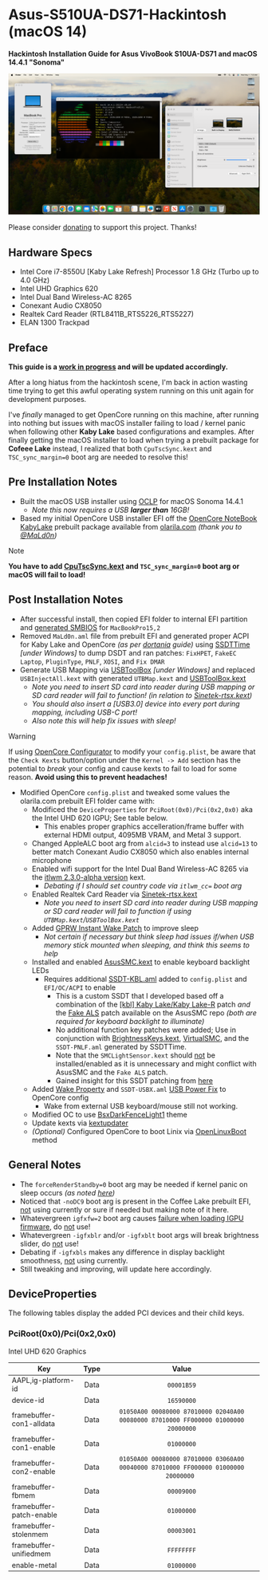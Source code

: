 

# Asus-S510UA-DS71-Hackintosh (macOS 14)
**Hackintosh Installation Guide for Asus VivoBook S10UA-DS71 and macOS 14.4.1 "Sonoma"**
<p align="center" style="margin:0 auto !important;text-align:center !important;"><img src="Images/Asus-S510UA-DS71-Hackintosh-14.4.1.png"></p>

Please consider [donating](https://paypal.me/djouija) to support this project. Thanks!

## Hardware Specs
- Intel Core i7-8550U [Kaby Lake Refresh] Processor 1.8 GHz (Turbo up to 4.0 GHz)
- Intel UHD Graphics 620
- Intel Dual Band Wireless-AC 8265
- Conexant Audio CX8050
- Realtek Card Reader (RTL8411B_RTS5226_RTS5227)
- ELAN 1300 Trackpad

## Preface
**This guide is a <u>work in progress</u> and will be updated accordingly.**

After a long hiatus from the hackintosh scene, I'm back in action wasting time trying to get this awful operating system running on this unit again for development purposes.

I've _finally_ managed to get OpenCore running on this machine, after running into nothing but issues with macOS installer failing to load / kernel panic when following other **Kaby Lake** based configurations and examples.  After finally getting the macOS installer to load when trying a prebuilt package for **Cofeee Lake** instead, I realized that both `CpuTscSync.kext` and `TSC_sync_margin=0` boot arg are needed to resolve this!

## Pre Installation Notes

- Built the macOS USB installer using [OCLP](https://dortania.github.io/OpenCore-Legacy-Patcher/INSTALLER.html) for macOS Sonoma 14.4.1
	-  _Note this now requires a USB **larger than** 16GB!_
- Based my initial OpenCore USB installer EFI off the [OpenCore NoteBook KabyLake](https://olarila.com/files/OPENCORE1/EFI.Opencore.NoteBook.KabyLake.zip) prebuilt package available from [olarila.com](https://www.olarila.com/topic/5676-hackintosh-efi-folder-with-clover-and-opencore/)   _(thank you to [@MaLd0n](https://github.com/MaLd0n))_
> [!NOTE]
> **You have to add [CpuTscSync.kext](https://github.com/acidanthera/CpuTscSync/releases)  and `TSC_sync_margin=0` boot arg or macOS will fail to load!**

## Post Installation Notes

- After successful install, then copied EFI folder to internal EFI partition and [generated SMBIOS](https://github.com/corpnewt/GenSMBIOS) for `MacBookPro15,2`
- Removed `MaLd0n.aml` file from prebuilt EFI and generated proper ACPI for Kaby Lake and OpenCore _(as per [dortania](https://dortania.github.io/OpenCore-Install-Guide/config-laptop.plist/kaby-lake.html) guide)_ using [SSDTTime](https://github.com/corpnewt/SSDTTime) _[under Windows]_ to dump DSDT and ran patches: `FixHPET`, `FakeEC Laptop`, `PluginType`, `PNLF`, `XOSI`, and `Fix DMAR`
- Generate USB Mapping via [USBToolBox](https://github.com/USBToolBox/tool/releases) _[under Windows]_ and replaced `USBInjectAll.kext` with generated `UTBMap.kext` and [USBToolBox.kext](https://github.com/USBToolBox/kext)
	- _Note you need to insert SD card into reader during USB mapping or SD card reader will fail to function! (in relation to [Sinetek-rtsx.kext](https://github.com/cholonam/Sinetek-rtsx/releases))_
	- _You should also insert a [USB3.0] device into every port during mapping, including USB-C port!_
	- _Also note this will help fix issues with sleep!_

> [!WARNING]  
> If using [OpenCore Configurator](https://mackie100projects.altervista.org/download-opencore-configurator/) to modify your `config.plist`, be aware that the `Check Kexts` button/option under the `Kernel -> Add` section has the potential to *break* your config and cause kexts to fail to load for some reason.  **Avoid using this to prevent headaches!**
	
- Modified OpenCore `config.plist` and tweaked some values the olarila.com prebuilt EFI folder came with:
	- Modificed the `DeviceProperties` for `PciRoot(0x0)/Pci(0x2,0x0)` aka the Intel UHD 620 IGPU; See table below.
		- This enables proper graphics accelleration/frame buffer with external HDMI output, 4095MB VRAM, and Metal 3 support.
	- Changed AppleALC boot arg from `alcid=3` to instead use `alcid=13` to better match Conexant Audio CX8050 which also enables internal microphone
	- Enabled wifi support for the Intel Dual Band Wireless-AC 8265 via the [itlwm 2.3.0-alpha version](https://github.com/OpenIntelWireless/itlwm/releases/tag/v2.3.0-alpha) kext.
		- _Debating if I should set country code via `itlwm_cc=` boot arg_
	- Enabled Realtek Card Reader via [Sinetek-rtsx.kext](https://github.com/cholonam/Sinetek-rtsx/releases)
		- _Note you need to insert SD card into reader during USB mapping or SD card reader will fail to function if using `UTBMap.kext`/`USBToolBox.kext`_
	- Added [GPRW Instant Wake Patch](https://dortania.github.io/OpenCore-Post-Install/usb/misc/instant-wake.html) to improve sleep
		-  _Not certain if necessary but think sleep had issues if/when USB memory stick mounted when sleeping, and think this seems to help_
	- Installed and enabled [AsusSMC.kext](https://github.com/hieplpvip/AsusSMC) to enable keyboard backlight LEDs
		- Requires additional [SSDT-KBL.aml](./macOS_14/Post-Install/SSDT/SSDT-KBL.aml) added to `config.plist` and `EFI/OC/ACPI` to enable
			- This is a custom SSDT that I developed based off a combination of the [[kbl] Kaby Lake/Kaby Lake-R](https://github.com/hieplpvip/AsusSMC/blob/master/patches/kbl_kabylake.txt) patch _and_ the [Fake ALS](https://github.com/hieplpvip/AsusSMC/blob/master/patches/fake_als.txt) patch available on the AsusSMC repo _(both are required for keyboard backlight to illuminate)_
			- No additional function key patches were added; Use in conjunction with [BrightnessKeys.kext](https://github.com/acidanthera/BrightnessKeys/releases), [VirtualSMC](https://github.com/acidanthera/VirtualSMC/releases), and the `SSDT-PNLF.aml` generated by SSDTTime.
			- Note that the `SMCLightSensor.kext` should <ins>not</ins> be installed/enabled as it is unnecessary and might conflict with AsusSMC and the `Fake ALS` patch.
			- Gained insight for this SSDT patching from [here](https://github.com/hieplpvip/AsusSMC/issues/93)
	- Added [Wake Property](https://dortania.github.io/OpenCore-Post-Install/usb/misc/keyboard.html#method-1-add-wake-type-property-recommended) and `SSDT-USBX.aml` [USB Power Fix](https://dortania.github.io/OpenCore-Post-Install/usb/misc/power.html) to OpenCore config
		- Wake from external USB keyboard/mouse still not working. 
	- Modified OC to use [BsxDarkFenceLight1](https://github.com/blackosx/BsxDarkFenceLight1) theme
	- Update kexts via [kextupdater](https://github.com/MacThings/kextupdater)
	- _(Optional)_ Configured OpenCore to boot Linix via [OpenLinuxBoot](OpenLinuxBoot) method

## General Notes

- The `forceRenderStandby=0` boot arg may be needed if kernel panic on sleep occurs _(as noted  [here](https://dortania.github.io/OpenCore-Post-Install/universal/sleep.html#fixing-gpus))_
-  Noticed that `-noDC9` boot arg is present in the Coffee Lake prebuilt EFI, <ins>not</ins> using currently or sure if needed but making note of it here.
- Whatevergreen `igfxfw=2` boot arg causes [failure when loading IGPU firmware](https://elitemacx86.com/threads/how-to-improve-igpu-performance-intel-graphics-on-macos.1059/), do <ins>not</ins> use!
- Whatevergreen `-igfxblr` and/or `-igfxblt` boot args will break brightness slider, do <ins>not</ins> use!
- Debating if `-igfxbls` makes any difference in display backlight smoothness, <ins>not</ins> using currently.
- Still tweaking and improving, will update here accordingly.

## DeviceProperties

The following tables display the added PCI devices and their child keys.


### PciRoot(0x0)/Pci(0x2,0x0)

Intel UHD 620 Graphics

| **Key**                  | **Type** |   **Value**  |
|--------------------------|:--------:|:------------:|
| AAPL,ig-platform-id      |   Data   | ``00001B59`` |
| device-id                |   Data   | ``16590000`` |
| framebuffer-con1-alldata |   Data   | ``01050A00 00080000 87010000 02040A00 00080000 87010000 FF000000 01000000 20000000`` |
| framebuffer-con1-enable  |   Data   | ``01000000`` |
| framebuffer-con2-enable  |   Data   | ``01050A00 00080000 87010000 03060A00 00040000 87010000 FF000000 01000000 20000000 `` |
| framebuffer-fbmem        |   Data   | ``00009000`` |
| framebuffer-patch-enable |   Data   | ``01000000`` |
| framebuffer-stolenmem    |   Data   | ``00003001`` |
| framebuffer-unifiedmem   |   Data   | ``FFFFFFFF`` |
| enable-metal             |   Data   | ``01000000`` |
